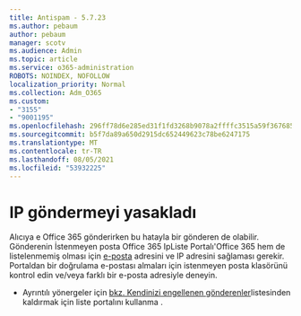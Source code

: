 ```yaml
---
title: Antispam - 5.7.23
ms.author: pebaum
author: pebaum
manager: scotv
ms.audience: Admin
ms.topic: article
ms.service: o365-administration
ROBOTS: NOINDEX, NOFOLLOW
localization_priority: Normal
ms.collection: Adm_O365
ms.custom:
- "3155"
- "9001195"
ms.openlocfilehash: 296ff78d6e285ed31f1fd3268b9078a2ffffc3515a59f367685d054fc76bcc4c
ms.sourcegitcommit: b5f7da89a650d2915dc652449623c78be6247175
ms.translationtype: MT
ms.contentlocale: tr-TR
ms.lasthandoff: 08/05/2021
ms.locfileid: "53932225"
---
```

# <a name="banned-sending-ip"></a>IP göndermeyi yasakladı

Alıcıya e Office 365 gönderirken bu hatayla bir gönderen de olabilir. Gönderenin İstenmeyen posta Office 365 IpListe Portalı'Office 365 hem de listelenmemiş olması için [e-posta](https://sender.office.com/) adresini ve IP adresini sağlaması gerekir. Portaldan bir doğrulama e-postası almaları için istenmeyen posta klasörünü kontrol edin ve/veya farklı bir e-posta adresiyle deneyin. 

- Ayrıntılı yönergeler için [bkz. Kendinizi engellenen gönderenler](https://docs.microsoft.com/microsoft-365/security/office-365-security/use-the-delist-portal-to-remove-yourself-from-the-office-365-blocked-senders-lis?view=o365-worldwide)listesinden kaldırmak için liste portalını kullanma .
